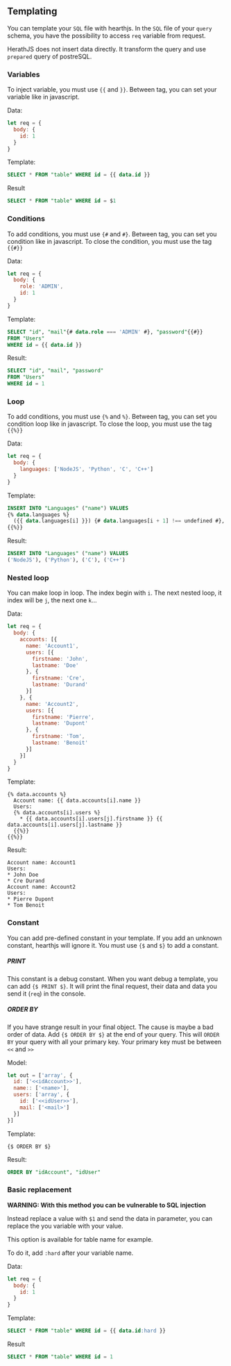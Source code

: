 ## Templating

You can template your `SQL` file with hearthjs. In the `SQL` file of your `query` schema, you have the possibility to access `req` variable from request.

HerathJS does not insert data directly. It transform the query and use `prepared` query of postreSQL.

### Variables

To inject variable, you must use `{{` and `}}`. Between tag, you can set your variable like in javascript.

Data:
```js
let req = {
  body: {
    id: 1
  }
}
```

Template:
```sql
SELECT * FROM "table" WHERE id = {{ data.id }}
```

Result
```sql
SELECT * FROM "table" WHERE id = $1
```

### Conditions

To add conditions, you must use `{#` and `#}`. Between tag, you can set you condition like in javascript. To close the condition, you must use the tag `{{#}}`

Data:
```js
let req = {
  body: {
    role: 'ADMIN',
    id: 1
  }
}
```

Template:
```sql
SELECT "id", "mail"{# data.role === 'ADMIN' #}, "password"{{#}}
FROM "Users"
WHERE id = {{ data.id }}
```

Result:
```sql
SELECT "id", "mail", "password"
FROM "Users"
WHERE id = 1
```

### Loop

To add conditions, you must use `{%` and `%}`. Between tag, you can set you condition loop like in javascript. To close the loop, you must use the tag `{{%}}`

Data:
```js
let req = {
  body: {
    languages: ['NodeJS', 'Python', 'C', 'C++']
  }
}
```

Template:
```sql
INSERT INTO "Languages" ("name") VALUES
{% data.languages %}
  ({{ data.languages[i] }}) {# data.languages[i + 1] !== undefined #}, {{#}}
{{%}}
```

Result:
```sql
INSERT INTO "Languages" ("name") VALUES
('NodeJS'), ('Python'), ('C'), ('C++')
```

### Nested loop

You can make loop in loop. The index begin with `i`. The next nested loop, it index will be `j`, the next one `k`...

Data:
```js
let req = {
  body: {
    accounts: [{
      name: 'Account1',
      users: [{
        firstname: 'John',
        lastname: 'Doe'
      }, {
        firstname: 'Cre',
        lastname: 'Durand'
      }]
    }, {
      name: 'Account2',
      users: [{
        firstname: 'Pierre',
        lastname: 'Dupont'
      }, {
        firstname: 'Tom',
        lastname: 'Benoit'
      }]
    }]
  }
}
```

Template:
```twig
{% data.accounts %}
  Account name: {{ data.accounts[i].name }}
  Users: 
  {% data.accounts[i].users %}
    * {{ data.accounts[i].users[j].firstname }} {{ data.accounts[i].users[j].lastname }}
  {{%}}
{{%}}
```

Result:
```
Account name: Account1
Users:
* John Doe
* Cre Durand
Account name: Account2
Users:
* Pierre Dupont
* Tom Benoit
```

### Constant

You can add pre-defined constant in your template. If you add an unknown constant, hearthjs will ignore it. You must use `{$` and `$}` to add a constant.

##### PRINT

This constant is a debug constant. When you want debug a template, you can add `{$ PRINT $}`. It will print the final request, their data and data you send it (`req`) in the console.

##### ORDER BY

If you have strange result in your final object. The cause is maybe a bad order of data. Add `{$ ORDER BY $}` at the end of your query. This will `ORDER BY` your query with all your primary key. Your primary key must be between `<<` and `>>`

Model:
```js
let out = ['array', {
  id: ['<<idAccount>>'],
  name:: ['<name>'],
  users: ['array', {
    id: ['<<idUser>>'],
    mail: ['<mail>']
  }]
}]
```

Template:
```twig
{$ ORDER BY $}
```

Result:
```sql
ORDER BY "idAccount", "idUser"
```

### Basic replacement

**WARNING: With this method you can be vulnerable to SQL injection**

Instead replace a value with `$1` and send the data in parameter, you can replace the you variable with your value.

This option is available for table name for example.

To do it, add `:hard` after your variable name.

Data:
```js
let req = {
  body: {
    id: 1
  }
}
```

Template:
```sql
SELECT * FROM "table" WHERE id = {{ data.id:hard }}
```

Result
```sql
SELECT * FROM "table" WHERE id = 1
```

